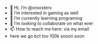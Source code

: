 - 👋 Hi, I’m @xroosterx
- 👀 I’m interested in gaming as well
- 🌱 I’m currently learning programing
- 💞️ I’m looking to collaborate on what ever
- 📫 How to reach me here: via my email
- here we go bct too 100k sooon soon

<!---
xroosterx/xroosterx is a ✨ special ✨ repository because its `README.md` (this file) appears on your GitHub profile.
You can click the Preview link to take a look at your changes. good hi or never say never helloo
--->
